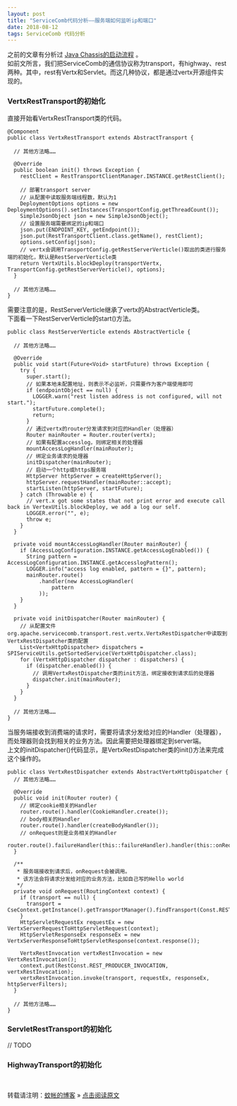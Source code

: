 ```yaml
---
layout: post
title: "ServiceComb代码分析——服务端如何监听ip和端口"
date: 2018-08-12 
tags: ServiceComb 代码分析
---
```


之前的文章有分析过 [Java Chassis的启动流程](https://nevilleyeung.github.io/2018/07/ServiceComb-CodeAnalysis-JavaChassis-startup/) 。       
如前文所言，我们把ServiceComb的通信协议称为transport，有highway、rest两种。其中，rest有Vertx和Servlet。而这几种协议，都是通过vertx开源组件实现的。   
 

### VertxRestTransport的初始化       

直接开始看VertxRestTransport类的代码。  
```     
@Component
public class VertxRestTransport extends AbstractTransport {

  // 其他方法略……

  @Override
  public boolean init() throws Exception {
    restClient = RestTransportClientManager.INSTANCE.getRestClient();

    // 部署transport server
    // 从配置中读取服务端线程数，默认为1
    DeploymentOptions options = new DeploymentOptions().setInstances(TransportConfig.getThreadCount());
    SimpleJsonObject json = new SimpleJsonObject();
    // 设置服务端需要绑定的ip和端口
    json.put(ENDPOINT_KEY, getEndpoint());
    json.put(RestTransportClient.class.getName(), restClient);
    options.setConfig(json);
    // vertx会调用TransportConfig.getRestServerVerticle()取出的类进行服务端的初始化，默认是RestServerVerticle类
    return VertxUtils.blockDeploy(transportVertx, TransportConfig.getRestServerVerticle(), options);
  }

  // 其他方法略……
}
``` 
需要注意的是，RestServerVerticle继承了vertx的AbstractVerticle类。  
下面看一下RestServerVerticle的start()方法。  
```     
public class RestServerVerticle extends AbstractVerticle {

  // 其他方法略……

  @Override
  public void start(Future<Void> startFuture) throws Exception {
    try {
      super.start();
      // 如果本地未配置地址，则表示不必监听，只需要作为客户端使用即可
      if (endpointObject == null) {
        LOGGER.warn("rest listen address is not configured, will not start.");
        startFuture.complete();
        return;
      }
      // 通过vertx的router分发请求到对应的Handler（处理器）
      Router mainRouter = Router.router(vertx);
      // 如果有配置accesslog，则绑定相关的处理器
      mountAccessLogHandler(mainRouter);
      // 绑定业务请求的处理器
      initDispatcher(mainRouter);
      // 启动一个http或https服务端
      HttpServer httpServer = createHttpServer();
      httpServer.requestHandler(mainRouter::accept);
      startListen(httpServer, startFuture);
    } catch (Throwable e) {
      // vert.x got some states that not print error and execute call back in VertexUtils.blockDeploy, we add a log our self.
      LOGGER.error("", e);
      throw e;
    }
  }

  private void mountAccessLogHandler(Router mainRouter) {
    if (AccessLogConfiguration.INSTANCE.getAccessLogEnabled()) {
      String pattern = AccessLogConfiguration.INSTANCE.getAccesslogPattern();
      LOGGER.info("access log enabled, pattern = {}", pattern);
      mainRouter.route()
          .handler(new AccessLogHandler(
              pattern
          ));
    }
  }

  private void initDispatcher(Router mainRouter) {
    // 从配置文件org.apache.servicecomb.transport.rest.vertx.VertxRestDispatcher中读取到VertxRestDispatcher类的配置
    List<VertxHttpDispatcher> dispatchers = SPIServiceUtils.getSortedService(VertxHttpDispatcher.class);
    for (VertxHttpDispatcher dispatcher : dispatchers) {
      if (dispatcher.enabled()) {
        // 调用VertxRestDispatcher类的init方法，绑定接收到请求后的处理器
        dispatcher.init(mainRouter);
      }
    }
  }

  // 其他方法略……
}

``` 
当服务端接收到消费端的请求时，需要将请求分发给对应的Handler（处理器），而处理器则会找到相关的业务方法。因此需要把处理器绑定到server端。  
上文的initDispatcher()代码显示，是VertxRestDispatcher类的init()方法来完成这个操作的。  
```     
public class VertxRestDispatcher extends AbstractVertxHttpDispatcher {
  // 其他方法略……

  @Override
  public void init(Router router) {
    // 绑定cookie相关的Handler
    router.route().handler(CookieHandler.create());
    // body相关的Handler
    router.route().handler(createBodyHandler());
    // onRequest则是业务相关的Handler
    router.route().failureHandler(this::failureHandler).handler(this::onRequest);
  }

  /**
   * 服务端接收到请求后，onRequest会被调用。
   * 该方法会将请求分发给对应的业务方法，比如自己写的Hello world
   */
  private void onRequest(RoutingContext context) {
    if (transport == null) {
      transport = CseContext.getInstance().getTransportManager().findTransport(Const.RESTFUL);
    }
    HttpServletRequestEx requestEx = new VertxServerRequestToHttpServletRequest(context);
    HttpServletResponseEx responseEx = new VertxServerResponseToHttpServletResponse(context.response());

    VertxRestInvocation vertxRestInvocation = new VertxRestInvocation();
    context.put(RestConst.REST_PRODUCER_INVOCATION, vertxRestInvocation);
    vertxRestInvocation.invoke(transport, requestEx, responseEx, httpServerFilters);
  }

  // 其他方法略……
}
``` 


### ServletRestTransport的初始化       

// TODO


### HighwayTransport的初始化       





  

<br>

转载请注明：[蚊帐的博客](https://nevilleyeung.github.io) » [点击阅读原文](https://nevilleyeung.github.io/2018/08/ServiceComb-CodeAnalysis-Transport-startup/) 

 




